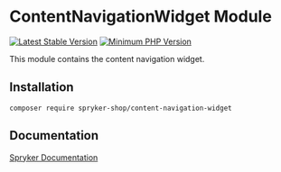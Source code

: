 # ContentNavigationWidget Module
[![Latest Stable Version](https://poser.pugx.org/spryker-shop/content-navigation-widget/v/stable.svg)](https://packagist.org/packages/spryker-shop/content-navigation-widget)
[![Minimum PHP Version](https://img.shields.io/badge/php-%3E%3D%207.4-8892BF.svg)](https://php.net/)

This module contains the content navigation widget.

## Installation

```
composer require spryker-shop/content-navigation-widget
```

## Documentation

[Spryker Documentation](https://academy.spryker.com/developing_with_spryker/module_guide/modules.html)
